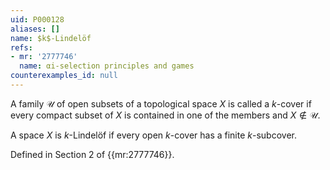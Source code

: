 ```yaml
---
uid: P000128
aliases: []
name: $k$-Lindelöf
refs:
- mr: '2777746'
  name: αi-selection principles and games
counterexamples_id: null
---
```

A family $\mathcal U$ of open subsets of a topological space $X$ is called a $k$-cover if every compact subset of $X$ is contained in one of the members and $X \not\in \mathcal U$.

A space $X$ is $k$-Lindelöf if every open $k$-cover has a finite $k$-subcover.

Defined in Section 2 of {{mr:2777746}}.
